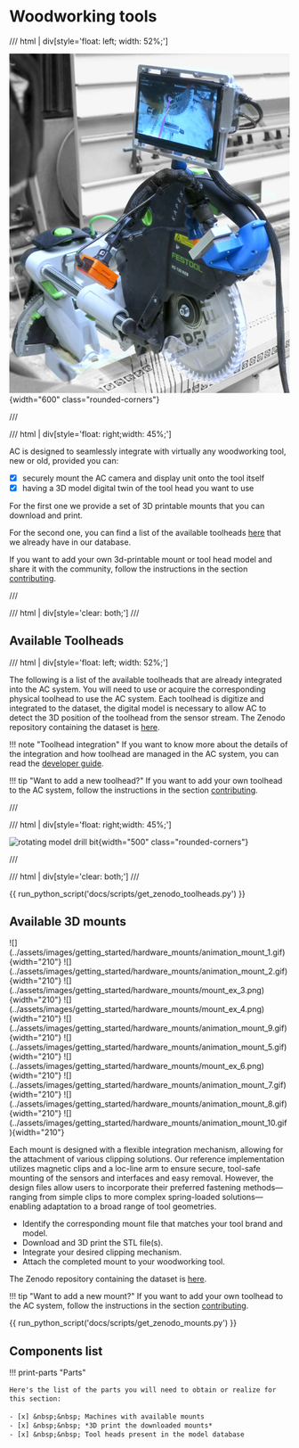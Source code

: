 
# Woodworking tools

/// html | div[style='float: left; width: 52%;']

![view of the camera used](../assets/images/getting_started/tool_top.JPG){width="600" class="rounded-corners"}

///

/// html | div[style='float: right;width: 45%;']

AC is designed to seamlessly integrate with virtually any woodworking tool, new or old, provided you can:

- [x] securely mount the AC camera and display unit onto the tool itself
- [x] having a 3D model digital twin of the tool head you want to use

For the first one we provide a set of 3D printable mounts that you can download and print.

For the second one, you can find a list of the available toolheads [here](https://zenodo.org/records/12578820) that we already have in our database.

If you want to add your own 3d-printable mount or tool head model and share it with the community, follow the instructions in the section [contributing](../contributing/index.md).

///

/// html | div[style='clear: both;']
///

<!-- TODO: add drawing axo of the system of the mount on the tool with locline and camera and screen -->



## Available Toolheads

/// html | div[style='float: left; width: 52%;']

The following is a list of the available toolheads that are already integrated into the AC system. You will need to use or acquire the corresponding physical toolhead to use the AC system. Each toolhead is digitize and integrated to the dataset, the digital model is necessary to allow AC to detect the 3D position of the toolhead from the sensor stream. The Zenodo repository containing the dataset is [here](https://zenodo.org/records/12578820).

!!! note "Toolhead integration"
    If you want to know more about the details of the integration and how toolhead are managed in the AC system, you can read the [developer guide](../developer-guide/toolheads.md).

!!! tip "Want to add a new toolhead?"
    If you want to add your own toolhead to the AC system, follow the instructions in the section [contributing](../contributing/index.md).

///

/// html | div[style='float: right;width: 45%;']

![rotating model drill bit](../assets/images/getting_started/drill_anim.gif){width="500" class="rounded-corners"}

///

/// html | div[style='clear: both;']
///


{{ run_python_script('docs/scripts/get_zenodo_toolheads.py') }}

## Available 3D mounts

<div class="grid" markdown>
![](../assets/images/getting_started/hardware_mounts/animation_mount_1.gif){width="210"} ![](../assets/images/getting_started/hardware_mounts/animation_mount_2.gif){width="210"} ![](../assets/images/getting_started/hardware_mounts/mount_ex_3.png){width="210"} ![](../assets/images/getting_started/hardware_mounts/mount_ex_4.png){width="210"} ![](../assets/images/getting_started/hardware_mounts/animation_mount_9.gif){width="210"} ![](../assets/images/getting_started/hardware_mounts/animation_mount_5.gif){width="210"} ![](../assets/images/getting_started/hardware_mounts/mount_ex_6.png){width="210"} ![](../assets/images/getting_started/hardware_mounts/animation_mount_7.gif){width="210"} ![](../assets/images/getting_started/hardware_mounts/animation_mount_8.gif){width="210"} ![](../assets/images/getting_started/hardware_mounts/animation_mount_10.gif){width="210"}
</div>

Each mount is designed with a flexible integration mechanism, allowing for the attachment of various clipping solutions. Our reference implementation utilizes magnetic clips and a loc-line arm to ensure secure, tool-safe mounting of the sensors and interfaces and easy removal. However, the design files allow users to incorporate their preferred fastening methods—ranging from simple clips to more complex spring-loaded solutions—enabling adaptation to a broad range of tool geometries.
 
- Identify the corresponding mount file that matches your tool brand and model.
- Download and 3D print the STL file(s).
- Integrate your desired clipping mechanism.
- Attach the completed mount to your woodworking tool.

The Zenodo repository containing the dataset is [here](https://zenodo.org/records/14531724).

!!! tip "Want to add a new mount?"
    If you want to add your own toolhead to the AC system, follow the instructions in the section [contributing](../contributing/index.md).

{{ run_python_script('docs/scripts/get_zenodo_mounts.py') }}

<!-- TODO: add example and images on how to integrate our prototype with the loc line and the magnet -->

<!-- TODO: update -->
## Components list

!!! print-parts "Parts"

    Here's the list of the parts you will need to obtain or realize for this section:

    - [x] &nbsp;&nbsp; Machines with available mounts
    - [x] &nbsp;&nbsp; *3D print the downloaded mounts*
    - [x] &nbsp;&nbsp; Tool heads present in the model database